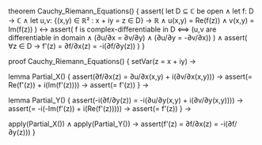 theorem Cauchy_Riemann_Equations() {
  assert(
    let D ⊆ ℂ be open ∧
    let f: D → ℂ ∧
    let u,v: {(x,y) ∈ ℝ² : x + iy = z ∈ D} → ℝ ∧
    u(x,y) = Re(f(z)) ∧
    v(x,y) = Im(f(z))
  ) ↔
  assert(
    f is complex-differentiable in D ⟺
    (u,v are differentiable in domain ∧
     (∂u/∂x = ∂v/∂y) ∧
     (∂u/∂y = -∂v/∂x))
  ) ∧
  assert(
    ∀z ∈ D → f'(z) = ∂f/∂x(z) = -i(∂f/∂y(z))
  )
}

proof Cauchy_Riemann_Equations() {
  setVar(z = x + iy) →
  
  lemma Partial_X() {
    assert(∂f/∂x(z) = ∂u/∂x(x,y) + i(∂v/∂x(x,y))) →
    assert(= Re(f'(z)) + i(Im(f'(z)))) →
    assert(= f'(z))
  } →

  lemma Partial_Y() {
    assert(-i(∂f/∂y(z)) = -i(∂u/∂y(x,y) + i(∂v/∂y(x,y)))) →
    assert(= -i(-Im(f'(z)) + i(Re(f'(z))))) →
    assert(= f'(z))
  } →

  apply(Partial_X()) ∧ apply(Partial_Y()) →
  assert(f'(z) = ∂f/∂x(z) = -i(∂f/∂y(z)))
}